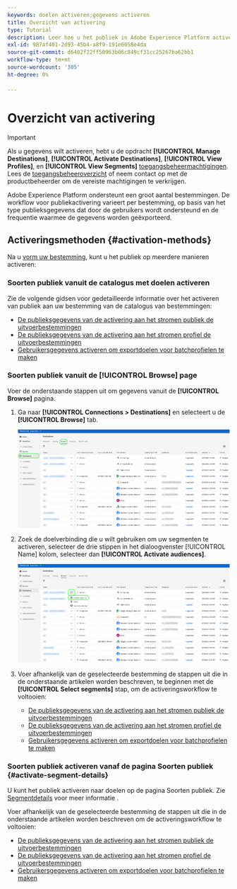 ```yaml
---
keywords: doelen activeren;gegevens activeren
title: Overzicht van activering
type: Tutorial
description: Leer hoe u het publiek in Adobe Experience Platform activeert voor verschillende soorten doelen.
exl-id: 987af401-2d93-45b4-a8f9-191e6058e4da
source-git-commit: d6402f22ff50963b06c849cf31cc25267ba62bb1
workflow-type: tm+mt
source-wordcount: '305'
ht-degree: 0%

---
```


# Overzicht van activering

>[!IMPORTANT]
> 
>Als u gegevens wilt activeren, hebt u de opdracht **[!UICONTROL Manage Destinations]**, **[!UICONTROL Activate Destinations]**, **[!UICONTROL View Profiles]**, en **[!UICONTROL View Segments]** [toegangsbeheermachtigingen](/help/access-control/home.md#permissions). Lees de [toegangsbeheeroverzicht](/help/access-control/ui/overview.md) of neem contact op met de productbeheerder om de vereiste machtigingen te verkrijgen.

Adobe Experience Platform ondersteunt een groot aantal bestemmingen. De workflow voor publiekactivering varieert per bestemming, op basis van het type publieksgegevens dat door de gebruikers wordt ondersteund en de frequentie waarmee de gegevens worden geëxporteerd.

## Activeringsmethoden {#activation-methods}

Na u [vorm uw bestemming](connect-destination.md), kunt u het publiek op meerdere manieren activeren:

### Soorten publiek vanuit de catalogus met doelen activeren

Zie de volgende gidsen voor gedetailleerde informatie over het activeren van publiek aan uw bestemming van de catalogus van bestemmingen:

* [De publieksgegevens van de activering aan het stromen publiek de uitvoerbestemmingen](activate-segment-streaming-destinations.md)
* [De publieksgegevens van de activering aan het stromen profiel de uitvoerbestemmingen](activate-streaming-profile-destinations.md)
* [Gebruikersgegevens activeren om exportdoelen voor batchprofielen te maken](activate-batch-profile-destinations.md)

### Soorten publiek vanuit de [!UICONTROL Browse] page

Voer de onderstaande stappen uit om gegevens vanuit de **[!UICONTROL Browse]** pagina.

1. Ga naar **[!UICONTROL Connections > Destinations]** en selecteert u de **[!UICONTROL Browse]** tab.

   ![Tabblad Bladeren](../assets/ui/activation-overview/browse-tab.png)

1. Zoek de doelverbinding die u wilt gebruiken om uw segmenten te activeren, selecteer de drie stippen in het dialoogvenster [!UICONTROL Name] kolom, selecteer dan **[!UICONTROL Activate audiences]**.

   ![Knop Soorten publiek activeren](../assets/ui/activation-overview/activate-segments.png)

1. Voer afhankelijk van de geselecteerde bestemming de stappen uit die in de onderstaande artikelen worden beschreven, te beginnen met de **[!UICONTROL Select segments]** stap, om de activeringsworkflow te voltooien:

   * [De publieksgegevens van de activering aan het stromen publiek de uitvoerbestemmingen](activate-segment-streaming-destinations.md)
   * [De publieksgegevens van de activering aan het stromen profiel de uitvoerbestemmingen](activate-streaming-profile-destinations.md)
   * [Gebruikersgegevens activeren om exportdoelen voor batchprofielen te maken](activate-batch-profile-destinations.md)

### Soorten publiek activeren vanaf de pagina Soorten publiek {#activate-segment-details}

U kunt het publiek activeren naar doelen op de pagina Soorten publiek. Zie [Segmentdetails](../../segmentation/ui/overview.md#segment-details) voor meer informatie .

Voer afhankelijk van de geselecteerde bestemming de stappen uit die in de onderstaande artikelen worden beschreven om de activeringsworkflow te voltooien:

* [De publieksgegevens van de activering aan het stromen publiek de uitvoerbestemmingen](activate-segment-streaming-destinations.md)
* [De publieksgegevens van de activering aan het stromen profiel de uitvoerbestemmingen](activate-streaming-profile-destinations.md)
* [Gebruikersgegevens activeren om exportdoelen voor batchprofielen te maken](activate-batch-profile-destinations.md)
